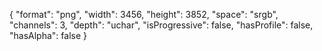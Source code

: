 {
  "format": "png",
  "width": 3456,
  "height": 3852,
  "space": "srgb",
  "channels": 3,
  "depth": "uchar",
  "isProgressive": false,
  "hasProfile": false,
  "hasAlpha": false
}